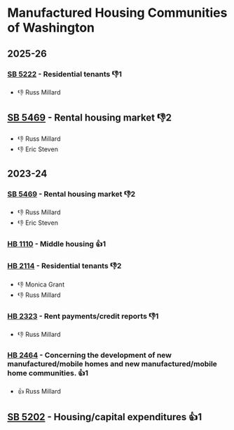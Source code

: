 # Manufactured Housing Communities of Washington
## 2025-26

### [SB 5222](/bill/2025-26/sb/5222/) - Residential tenants  👎1 
* 👎 Russ Millard

## [SB 5469](/bill/2025-26/sb/5469/) - Rental housing market  👎2 
* 👎 Russ Millard
* 👎 Eric Steven

## 2023-24

### [SB 5469](/bill/2023-24/sb/5469/) - Rental housing market  👎2 
* 👎 Russ Millard
* 👎 Eric Steven

### [HB 1110](/bill/2023-24/hb/1110/) - Middle housing 👍1  

### [HB 2114](/bill/2023-24/hb/2114/) - Residential tenants  👎2 
* 👎 Monica Grant
* 👎 Russ Millard

### [HB 2323](/bill/2023-24/hb/2323/) - Rent payments/credit reports  👎1 
* 👎 Russ Millard

### [HB 2464](/bill/2023-24/hb/2464/) - Concerning the development of new manufactured/mobile homes and new manufactured/mobile home communities. 👍1  
* 👍 Russ Millard

## [SB 5202](/bill/2023-24/sb/5202/) - Housing/capital expenditures 👍1  

